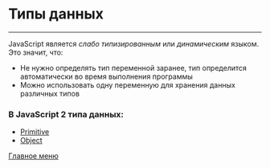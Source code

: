# Типы данных
____
JavaScript является _слабо типизированным_ или _динамическим_ языком. Это значит, что:
* Не нужно определять тип переменной заранее, тип определится автоматически во время выполнения программы
* Можно использовать одну переменную для хранения данных различных типов

### В JavaScript 2 типа данных:
  * [Primitive](primitive.md)
  * [Object](/)<br>

[Главное меню](../README.md)<br>